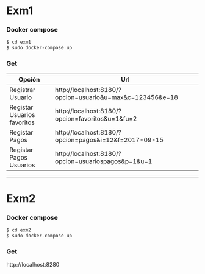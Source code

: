 # Exm1

### Docker compose
```sh
$ cd exm1
$ sudo docker-compose up
```
### Get
| Opción | Url |
| ------ | ------ |
| Registrar Usuario|http://localhost:8180/?opcion=usuario&u=max&c=123456&e=18|
|Registar Usuarios favoritos|http://localhost:8180/?opcion=favoritos&u=1&fu=2|
|Registar Pagos|http://localhost:8180/?opcion=pagos&i=12&f=2017-09-15|
|Registar Pagos Usuarios|http://localhost:8180/?opcion=usuariospagos&p=1&u=1|


---

# Exm2

### Docker compose
```sh
$ cd exm2
$ sudo docker-compose up
```
### Get
http://localhost:8280